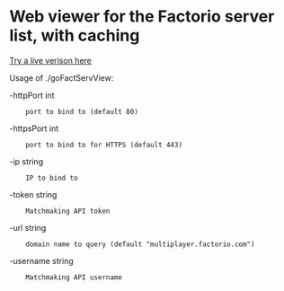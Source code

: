# Web viewer for the Factorio server list, with caching

[Try a live verison here](http://factorio.go-game.net/)

Usage of ./goFactServView:

  -httpPort int
  
        port to bind to (default 80)
        
  -httpsPort int
  
        port to bind to for HTTPS (default 443)
        
  -ip string
  
        IP to bind to
        
  -token string
  
        Matchmaking API token
        
  -url string
  
        domain name to query (default "multiplayer.factorio.com")
        
  -username string
  
        Matchmaking API username
        
